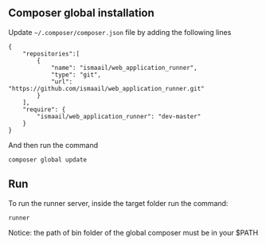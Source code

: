 ## Composer global installation



Update `~/.composer/composer.json` file by adding the following lines

```
{
    "repositories":[
        {
            "name": "ismaail/web_application_runner",
            "type": "git",
            "url": "https://github.com/ismaail/web_application_runner.git"
        }
    ],
    "require": {
        "ismaail/web_application_runner": "dev-master"
    }
}

```

And then run the command

```
composer global update
```

## Run

To run the runner server, inside the target folder run the command:


```
runner
```

Notice: the path of bin folder of the global composer must be in your $PATH
